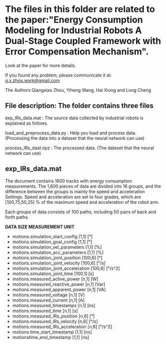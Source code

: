 ﻿
# **The files in this folder are related to the paper:"Energy Consumption Modeling for Industrial Robots A Dual-Stage Coupled Framework with Error Compensation Mechanism".**

Look at the paper for more details.

If you found any problem, please communicate it at:
q.x.zhou.work@gmail.com

The Authors
Qiangxiao Zhou, Yiheng Wang, Hai Xiong and Long Cheng


## File description:  The folder contains three files

exp_IRs_data.mat    : The source data collected by industrial robots is explained as follows.

load_and_preprocess_data.py     : Help you load and process data. (Processing the data into a dataset that the neural network can use)

process_IRs_daat.npz       : The processed data. (The dataset that the neural network can use)



## exp_IRs_data.mat


The document contains 1600 tracks with energy consumption measurements. 
The 1,600 pieces of data are divided into 16 groups, and the difference between the groups is mainly the speed and acceleration Settings.
Speed and acceleration are set to four grades, which are [100,75,50,25] % of the maximum speed and acceleration of the robot arm.

Each groups of data consists of 100 paths,  including 50 pairs of back and forth paths.



**DATA                SIZE        MEASUREMENT UNIT**
                                                

- motions.simulation_start_config		[1,1]   	[°] 
- motions.simulation_goal_config		[1,1]   	[°] 
- motions.simulation_vel_parameters		[1,1]		[%]
- motions.simulation_acc_parameters	[1,1]		[%]
- motions.simulation_joint_position		[100,6]	 [°]
- motions.simulation_joint_velocity		[100,6]	 [°/s]
- motions.simulation_joint_acceleration	[100,6]	[°/s^2]
- motions.simulation_joint_time			[100,1]	[s]
- motions.measured_active_power		[n,1]		[W]
- motions.measured_reactive_power		[n,1]		[Var]
- motions.measured_apparent_power	[n,1]		[VA]
- motions.measured_voltage			[n,1]		[V]
- motions.measured_current			[n,1]		[A]
- motions.measured_timestamps		[n,1]		[ns]
- motions.measured_time				[n,1]		[s]
- motions.measured_IRs_position			[n,6]		[°]
- motions.measured_IRs_velocity			[n,6]		[°/s]
- motions.measured_IRs_acceleration	[n,6]		[°/s^2]
- motions.time_start_timestamp			[1,1]		[ns]
- motionstime_end_timestamp			[1,1]		[ns]








